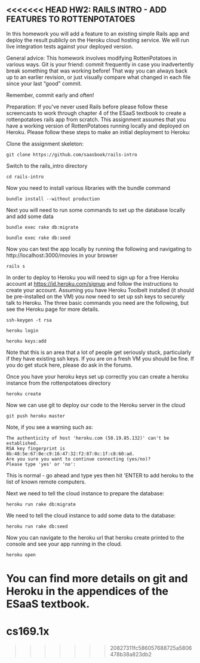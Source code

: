 <<<<<<< HEAD
HW2: RAILS INTRO - ADD FEATURES TO ROTTENPOTATOES
---------

In this homework you will add a feature to an existing simple Rails app and deploy the result publicly on the Heroku cloud hosting service. We will run live integration tests against your deployed version.

General advice:  This homework involves modifying RottenPotatoes in various ways. Git is your friend: commit frequently in case you inadvertently break something that was working before! That way you can always back up to an earlier revision, or just visually compare what changed in each file since your last “good” commit.

Remember, commit early and often!

Preparation: If you've never used Rails before please follow these screencasts to work through chapter 4 of the ESaaS textbook to create a rottenpotatoes rails app from scratch.  This assignment assumes that you have a working version of RottenPotatoes running locally and deployed on Heroku. Please follow these steps to make an initial deployment to Heroku:

Clone the assignment skeleton:

    git clone https://github.com/saasbook/rails-intro

Switch to the rails_intro directory

    cd rails-intro

Now you need to install various libraries with the bundle command

    bundle install --without production

Next you will need to run some commands to set up the database locally and add some data

    bundle exec rake db:migrate

    bundle exec rake db:seed

Now you can test the app locally by running the following and navigating to http://localhost:3000/movies in your browser

    rails s

In order to deploy to Heroku you will need to sign up for a free Heroku account at https://id.heroku.com/signup and follow the instructions to create your account. Assuming you have Heroku Toolbelt installed (it should be pre-installed on the VM) you now need to set up ssh keys to securely talk to Heroku.  The three basic commands you need are the following, but see the Heroku page for more details.

    ssh-keygen -t rsa

    heroku login

    heroku keys:add

Note that this is an area that a lot of people get seriously stuck, particularly if they have existing ssh keys.  If you are on a fresh VM you should be fine.  If you do get stuck here, please do ask in the forums.

Once you have your heroku keys set up correctly you can create a heroku instance from the rottenpotatoes directory

    heroku create

Now we can use git to deploy our code to the Heroku server in the cloud

    git push heroku master

Note, if you see a warning such as:

    The authenticity of host 'heroku.com (50.19.85.132)' can't be established.
    RSA key fingerprint is 8b:48:5e:67:0e:c9:16:47:32:f2:87:0c:1f:c8:60:ad.
    Are you sure you want to continue connecting (yes/no)? 
    Please type 'yes' or 'no':

This is normal - go ahead and type yes then hit 'ENTER to add heroku to the list of known remote computers.

Next we need to tell the cloud instance to prepare the database:

    heroku run rake db:migrate

We need to tell the cloud instance to add some data to the database:

    heroku run rake db:seed

Now you can navigate to the heroku url that heroku create printed to the console and see your app running in the cloud.

    heroku open

You can find more details on git and Heroku in the appendices of the ESaaS textbook.
=======
cs169.1x
========
>>>>>>> 20827311fc586057688725a5806478b38a823db2
